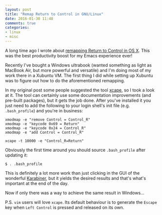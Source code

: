 ```yaml
---
layout: post
title: "Remap Return to Control in GNU/Linux"
date: 2016-01-30 11:48
comments: true
categories:
- linux
- misc
---
```


A long time ago I wrote about
[remapping Return to Control in OS X](http://emacsredux.com/blog/2013/11/12/a-crazy-productivity-boost-remap-return-to-control/).
This was the best productivity boost for my Emacs experience ever!

Recently I've bought a Windows ultrabook (wanted something as light as
MacBook Air, but more powerful and versatile) and I'm doing most of my
work there in a Xubuntu VM. The first thing I did while setting up Xubuntu
was to figure out how to do the aforementioned remapping.

In my original post some people suggested the tool
[xcape](https://github.com/alols/xcape), so I took a look at it.  The
tool can certainly use some documentation improvements (and pre-built
packages), but it gets the job done. After you've installed it you
just need to add the following to your login shell's init file
(e.g. `.bash_profile`) and you're in business:

```
xmodmap -e "remove Control = Control_R"
xmodmap -e "keycode 0x69 = Return"
xmodmap -e "keycode 0x24 = Control_R"
xmodmap -e "add Control = Control_R"

xcape -t 10000 -e "Control_R=Return"
```

Obviously the first time around you should source `.bash_profile`
after updating it:

```
$ . .bash_profile
```

This is definitely a lot more work than just clicking in the GUI of
the wonderful [Karabiner](https://pqrs.org/osx/karabiner/), but it yields
the desired results and that's what's important at the end of the day.

Now if only there was a way to achieve the same result in Windows...

P.S. `vim` users will love `xcape`. Its default behaviour is to
generate the `Escape` key when `Left Control` is pressed and released on
its own.
